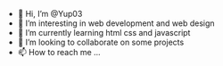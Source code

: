 - 👋 Hi, I’m @Yup03
- 👀 I’m interesting in web development and web design
- 🌱 I’m currently learning html css and javascript
- 💞️ I’m looking to collaborate on some projects
- 📫 How to reach me ...

<!---
Yup03/Yup03 is a ✨ special ✨ repository because its `README.md` (this file) appears on your GitHub profile.
You can click the Preview link to take a look at your changes.
--->
